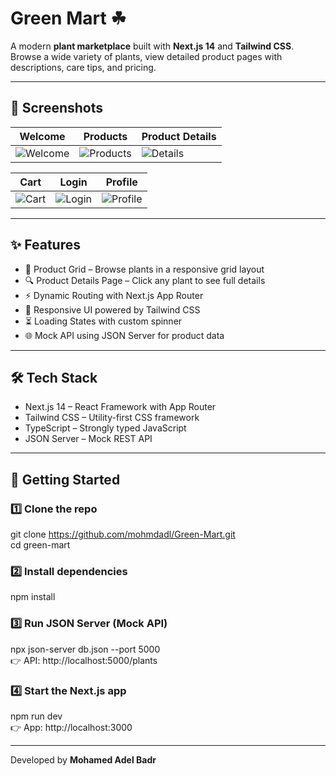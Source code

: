 #  Green Mart ☘

A modern **plant marketplace** built with **Next.js 14** and **Tailwind CSS**. Browse a wide variety of plants, view detailed product pages with descriptions, care tips, and pricing.  
 
---
## 📸 Screenshots  

| Welcome | Products | Product Details |
|---------|----------|-----------------|
| ![Welcome](https://github.com/user-attachments/assets/2ca989a1-c06e-42f6-b010-cf9e05a3b735) | ![Products](https://github.com/user-attachments/assets/8121986b-68ba-48e1-8af5-2968a7e3f930) | ![Details](https://github.com/user-attachments/assets/db9c5727-98cb-40bd-9d74-810641c58840) |

| Cart | Login | Profile |
|------|-------|---------|
| ![Cart](https://github.com/user-attachments/assets/f9a0f324-b134-4ae8-a4b4-adf7f639c7c3) | ![Login](https://github.com/user-attachments/assets/68467b85-9c81-4d0c-9ef4-33868fef6191) | ![Profile](https://github.com/user-attachments/assets/caf67ecb-0e3e-4fec-b2b4-87ad36b3d54a) |

---
## ✨ Features
- 🛒 Product Grid – Browse plants in a responsive grid layout  
- 🔍 Product Details Page – Click any plant to see full details  
- ⚡ Dynamic Routing with Next.js App Router  
- 🎨 Responsive UI powered by Tailwind CSS  
- ⏳ Loading States with custom spinner  
- 🌐 Mock API using JSON Server for product data 
---
## 🛠 Tech Stack
- Next.js 14 – React Framework with App Router  
- Tailwind CSS – Utility-first CSS framework  
- TypeScript – Strongly typed JavaScript  
- JSON Server – Mock REST API  
 
---
## 🚀 Getting Started
### 1️⃣ Clone the repo
git clone https://github.com/mohmdadl/Green-Mart.git  
cd green-mart  

### 2️⃣ Install dependencies
npm install  

### 3️⃣ Run JSON Server (Mock API)
npx json-server db.json --port 5000  
👉 API: http://localhost:5000/plants  

### 4️⃣ Start the Next.js app
npm run dev  
👉 App: http://localhost:3000  


  
---
Developed by **Mohamed Adel Badr**
